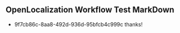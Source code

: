 ## OpenLocalization Workflow Test MarkDown
* 9f7cb86c-8aa8-492d-936d-95bfcb4c999c 
thanks!<!--HONumber=Mar16_HO3-->
